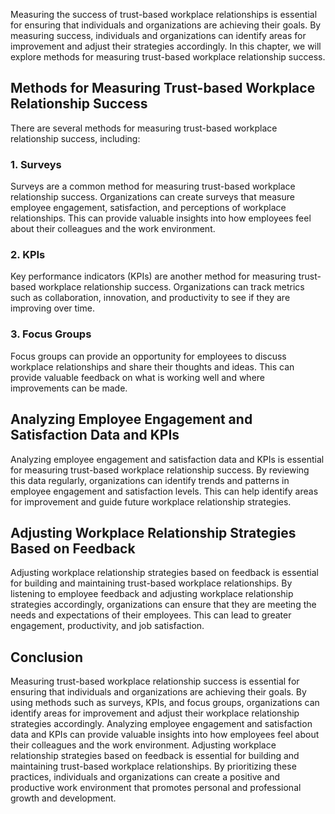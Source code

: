 
Measuring the success of trust-based workplace relationships is essential for ensuring that individuals and organizations are achieving their goals. By measuring success, individuals and organizations can identify areas for improvement and adjust their strategies accordingly. In this chapter, we will explore methods for measuring trust-based workplace relationship success.

Methods for Measuring Trust-based Workplace Relationship Success
----------------------------------------------------------------

There are several methods for measuring trust-based workplace relationship success, including:

### 1. Surveys

Surveys are a common method for measuring trust-based workplace relationship success. Organizations can create surveys that measure employee engagement, satisfaction, and perceptions of workplace relationships. This can provide valuable insights into how employees feel about their colleagues and the work environment.

### 2. KPIs

Key performance indicators (KPIs) are another method for measuring trust-based workplace relationship success. Organizations can track metrics such as collaboration, innovation, and productivity to see if they are improving over time.

### 3. Focus Groups

Focus groups can provide an opportunity for employees to discuss workplace relationships and share their thoughts and ideas. This can provide valuable feedback on what is working well and where improvements can be made.

Analyzing Employee Engagement and Satisfaction Data and KPIs
------------------------------------------------------------

Analyzing employee engagement and satisfaction data and KPIs is essential for measuring trust-based workplace relationship success. By reviewing this data regularly, organizations can identify trends and patterns in employee engagement and satisfaction levels. This can help identify areas for improvement and guide future workplace relationship strategies.

Adjusting Workplace Relationship Strategies Based on Feedback
-------------------------------------------------------------

Adjusting workplace relationship strategies based on feedback is essential for building and maintaining trust-based workplace relationships. By listening to employee feedback and adjusting workplace relationship strategies accordingly, organizations can ensure that they are meeting the needs and expectations of their employees. This can lead to greater engagement, productivity, and job satisfaction.

Conclusion
----------

Measuring trust-based workplace relationship success is essential for ensuring that individuals and organizations are achieving their goals. By using methods such as surveys, KPIs, and focus groups, organizations can identify areas for improvement and adjust their workplace relationship strategies accordingly. Analyzing employee engagement and satisfaction data and KPIs can provide valuable insights into how employees feel about their colleagues and the work environment. Adjusting workplace relationship strategies based on feedback is essential for building and maintaining trust-based workplace relationships. By prioritizing these practices, individuals and organizations can create a positive and productive work environment that promotes personal and professional growth and development.
